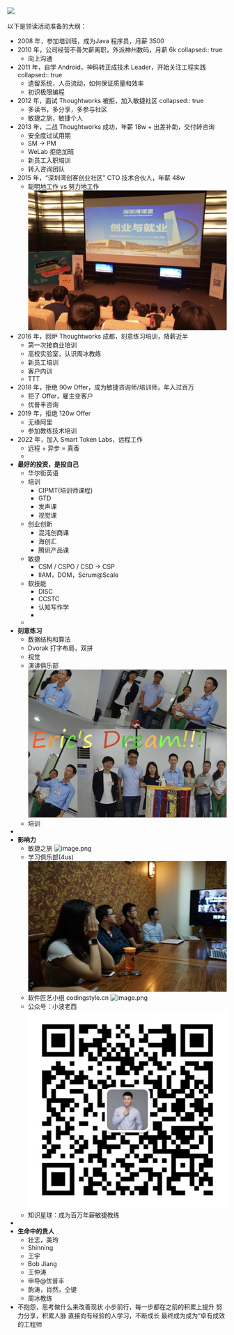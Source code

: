 <img src='https://img0.baidu.com/it/u=2768479630,3113806761&fm=253&fmt=auto&app=138&f=PNG?w=500&h=500' />

以下是领读活动准备的大纲：
- 2008 年，参加培训班，成为Java 程序员，月薪 3500
- 2010 年，公司经营不善欠薪离职，外派神州数码，月薪 6k
  collapsed:: true
	- 向上沟通
- 2011 年，自学 Android，神码转正成技术 Leader，开始关注工程实践
  collapsed:: true
	- 遗留系统，人员流动，如何保证质量和效率
	- 初识极限编程
- 2012 年，面试 Thoughtworks 被拒，加入敏捷社区
  collapsed:: true
	- 多读书，多分享，多参与社区
	- 敏捷之旅，敏捷个人
- 2013 年，二战 Thoughtworks 成功，年薪 18w + 出差补助，交付转咨询
	- 安全度过试用期
	- SM -> PM
	- WeLab 拒绝加班
	- 新员工入职培训
	- 转入咨询团队
- 2015 年，“深圳湾创客创业社区” CTO 技术合伙人，年薪 48w
	- 聪明地工作 vs 努力地工作 ![image.png](/_image/image_1662637265460_0.png)
- 2016 年，回炉 Thoughtworks 成都，刻意练习培训，降薪近半
	- 第一次接商业培训
	- 高校实验室，认识周冰教练
	- 新员工培训
	- 客户内训
	- TTT
- 2018 年，拒绝 90w Offer，成为敏捷咨询师/培训师，年入过百万
	- 拒了 Offer，雇主变客户
	- 优普丰咨询
- 2019 年，拒绝 120w Offer
	- 无缘阿里
	- 参加教练技术培训
- 2022 年，加入 Smart Token Labs，远程工作
	- 远程 + 异步 = 真香
	-
- **最好的投资，是投自己**
	- 华尔街英语
	- 培训
		- CIPMT(培训师课程)
		- GTD
		- 发声课
		- 视觉课
	- 创业创新
		- 混沌创商课
		- 海创汇
		- 腾讯产品课
	- 敏捷
		- CSM / CSPO / CSD  -> CSP
		- IIAM，DOM，Scrum@Scale
	- 软技能
		- DISC
		- CCSTC
		- 认知写作学
		-
	-
- **刻意练习**
	- 数据结构和算法
	- Dvorak 打字布局，双拼
	- 视觉
	- 演讲俱乐部 ![image.png](/_image/image_1662636965821_0.png)
	- 培训
-
- **影响力**
	- 敏捷之旅 ![image.png](/_image/image_1662636508734_0.png)
	- 学习俱乐部(4us) ![image.png](/_image/image_1662635997726_0.png)
	- 软件匠艺小组 codingstyle.cn ![image.png](/_image/image_1662636722588_0.png)
	- 公众号：小波老西 ![image.png](/_image/image_1662636384568_0.png)
	- 知识星球：成为百万年薪敏捷教练
-
- **生命中的贵人**
	- 壮志，美玲
	- Shinning
	- 王宇
	- Bob Jiang
	- 王仲涛
	- 申导@优普丰
	- 韵涛，肖然，仝键
	- 周冰教练
- 不抱怨，思考做什么来改善现状
  小步前行，每一步都在之前的积累上提升
  努力分享，积累人脉
  直接向有经验的人学习，不断成长
  最终成为成为“卓有成效的工程师
